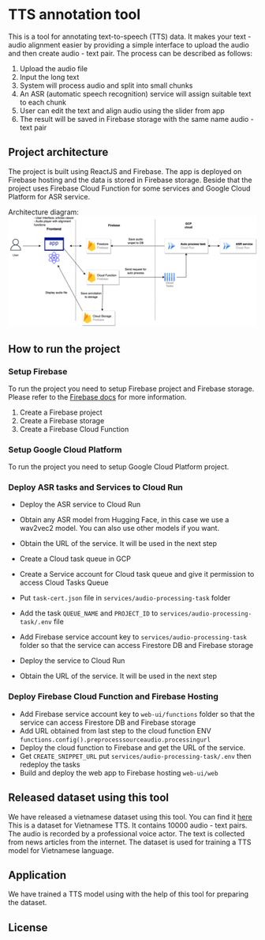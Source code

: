 # TTS annotation tool
This is a tool for annotating text-to-speech (TTS) data.
It makes your text - audio alignment easier by providing a simple interface to upload the audio and then create audio - text pair.
The process can be described as follows:
1. Upload the audio file
2. Input the long text
3. System will process audio and split into small chunks
4. An ASR (automatic speech recognition) service will assign suitable text to each chunk
5. User can edit the text and align audio using the slider from app
6. The result will be saved in Firebase storage with the same name audio - text pair


## Project architecture
The project is built using ReactJS and Firebase. The app is deployed on Firebase hosting and the data is stored in Firebase storage.
Beside that the project uses Firebase Cloud Function for some services and Google Cloud Platform for ASR service.

Architecture diagram:
![Architecture diagram](Architecture_diagram.png)

## How to run the project
### Setup Firebase
To run the project you need to setup Firebase project and Firebase storage. 
Please refer to the [Firebase docs](https://firebase.google.com/docs?authuser=0&hl=en) for more information.

1. Create a Firebase project
2. Create a Firebase storage
3. Create a Firebase Cloud Function

### Setup Google Cloud Platform
To run the project you need to setup Google Cloud Platform project.

### Deploy ASR tasks and Services to Cloud Run
- Deploy the ASR service to Cloud Run
- Obtain any ASR model from Hugging Face, in this case we use a wav2vec2 model. You can also use other models if you want.
- Obtain the URL of the service. It will be used in the next step

- Create a Cloud task queue in GCP
- Create a Service account for Cloud task queue and give it permission to access Cloud Tasks Queue
- Put `task-cert.json` file in `services/audio-processing-task` folder
- Add the task `QUEUE_NAME` and `PROJECT_ID` to `services/audio-processing-task/.env` file
- Add Firebase service account key to `services/audio-processing-task` folder so that the service can access Firestore DB and Firebase storage
- Deploy the service to Cloud Run
- Obtain the URL of the service. It will be used in the next step

### Deploy Firebase Cloud Function and Firebase Hosting
- Add Firebase service account key to `web-ui/functions` folder so that the service can access Firestore DB and Firebase storage
- Add URL obtained from last step to the cloud function ENV `functions.config().preprocesssourceaudio.processingurl`
- Deploy the cloud function to Firebase and get the URL of the service.
- Get `CREATE_SNIPPET_URL` put `services/audio-processing-task/.env` then redeploy the tasks
- Build and deploy the web app to Firebase hosting `web-ui/web`


## Released dataset using this tool
We have released a vietnamese dataset using this tool. You can find it [here]()
This is a dataset for Vietnamese TTS. It contains 10000 audio - text pairs. 
The audio is recorded by a professional voice actor. The text is collected from news articles from the internet. 
The dataset is used for training a TTS model for Vietnamese language.

## Application
We have trained a TTS model using with the help of this tool for preparing the dataset.


## License